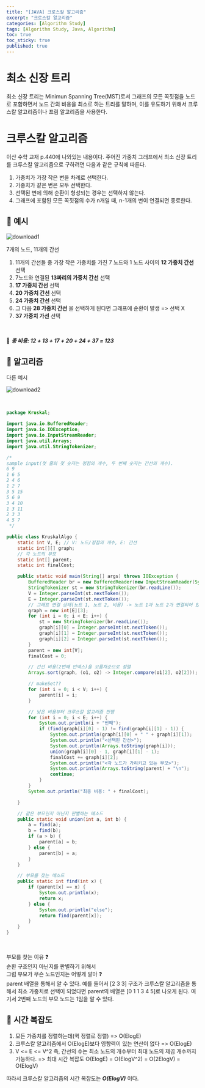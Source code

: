 ```yaml
---
title: "[JAVA] 크로스칼 알고리즘"
excerpt: "크로스칼 알고리즘"
categories: [Algorithm Study]
tags: [Algorithm Study, Java, Algorithm]
toc: true
toc_sticky: true
published: true
---
```


# 최소 신장 트리

최소 신장 트리는 Minimun Spanning Tree(MST)로서 그래프의 모든 꼭짓점을 노드로 포함하면서 노드 간의 비용을 최소로 하는 트리를 말하며, 이를 유도하기 위해서 크루스칼 알고리즘이나 프림 알고리즘을 사용한다.

# 크루스칼 알고리즘

이산 수학 교재 p.440에 나와있는 내용이다. 주어진 가중치 그래프에서 최소 신장 트리를 크루스칼 알고리즘으로 구하려면 다음과 같은 규칙에 따른다.
<br>

1. 가중치가 가장 작은 변을 차례로 선택한다.
2. 가중치가 같은 변은 모두 선택한다.
3. 선택된 변에 의해 순환이 형성되는 경우는 선택하지 않는다.
4. 그래프에 포함된 모든 꼭짓점의 수가 n개일 때, n-1개의 변이 연결되면 종료한다.
   <br>

## 📍 예시

![download1](https://user-images.githubusercontent.com/96654391/175553908-b36958ce-5974-424b-ba6c-e30be484ae5c.png) <br>

7개의 노드, 11개의 간선 <br>

1. 11개의 간선들 중 가장 작은 가중치를 가진 7 노드와 1 노드 사이의 **12 가중치 간선** 선택
2. 7노드와 연결된 **13짜리의 가중치 간선** 선택
3. **17 가중치 간선** 선택
4. **20 가중치 간선** 선택
5. **24 가중치 간선** 선택
6. 그 다음 **28 가중치 간선** 을 선택하게 된다면 그래프에 순환이 발생 => 선택 X
7. **37 가중치 가선** 선택

<br>

📌 **_총 비용: 12 + 13 + 17 + 20 + 24 + 37 = 123_**

## 📍 알고리즘

다른 예시 <br>

![download2](https://user-images.githubusercontent.com/96654391/175558535-23f7dc36-0276-4e9d-abfe-f95b9fe7ec1e.png)

<br>

```java
package Kruskal;

import java.io.BufferedReader;
import java.io.IOException;
import java.io.InputStreamReader;
import java.util.Arrays;
import java.util.StringTokenizer;

/*
sample input(첫 줄의 첫 숫자는 정점의 개수, 두 번째 숫자는 간선의 개수).
6 9
1 6 5
2 4 6
1 2 7
3 5 15
5 6 9
3 4 10
1 3 11
2 3 3
4 5 7
 */

public class KruskalAlgo {
    static int V, E; // V: 노드/정점의 개수, E: 간선
    static int[][] graph;
    // 각 노드의 부모
    static int[] parent;
    static int finalCost;

    public static void main(String[] args) throws IOException {
        BufferedReader br = new BufferedReader(new InputStreamReader(System.in));
        StringTokenizer st = new StringTokenizer(br.readLine());
        V = Integer.parseInt(st.nextToken());
        E = Integer.parseInt(st.nextToken());
        // 그래프 연결 상태(노드 1, 노드 2, 비용) -> 노드 1과 노드 2가 연결되어 있고, 해당 비용이 초기화되어있는 2차원 배열
        graph = new int[E][3];
        for (int i = 0; i < E; i++) {
            st = new StringTokenizer(br.readLine());
            graph[i][0] = Integer.parseInt(st.nextToken());
            graph[i][1] = Integer.parseInt(st.nextToken());
            graph[i][2] = Integer.parseInt(st.nextToken());
        }
        parent = new int[V];
        finalCost = 0;

        // 간선 비용(2번째 인덱스)을 오름차순으로 정렬
        Arrays.sort(graph, (o1, o2) -> Integer.compare(o1[2], o2[2]));

        // makeSet??
        for (int i = 0; i < V; i++) {
            parent[i] = i;
        }

        // 낮은 비용부터 크루스칼 알고리즘 진행
        for (int i = 0; i < E; i++) {
            System.out.println(i + "번째");
            if (find(graph[i][0] - 1) != find(graph[i][1] - 1)) {
                System.out.println(graph[i][0] + " " + graph[i][1]);
                System.out.println("<선택된 간선>");
                System.out.println(Arrays.toString(graph[i]));
                union(graph[i][0] - 1, graph[i][1] - 1);
                finalCost += graph[i][2];
                System.out.println("<각 노드가 가리키고 있는 부모>");
                System.out.println(Arrays.toString(parent) + "\n");
                continue;
            }
        }
        System.out.println("최종 비용: " + finalCost);

    }

    // 같은 부모인지 아닌지 판별하는 메소드
    public static void union(int a, int b) {
        a = find(a);
        b = find(b);
        if (a > b) {
            parent[a] = b;
        } else {
            parent[b] = a;
        }
    }

    // 부모를 찾는 메소드
    public static int find(int x) {
        if (parent[x] == x) {
            System.out.println(x);
            return x;
        } else {
            System.out.println("else");
            return find(parent[x]);
        }
    }
}
```

<br>

부모를 찾는 이유 ❓ <br>
순환 구조인지 아닌지를 판별하기 위해서 <br>
그럼 부모가 무슨 노드인지는 어떻게 알아 ❓ <br>
parent 배열을 통해서 알 수 있다. 예를 들어서 [2 3 3] 구조가 크루스칼 알고리즘을 통해서 최소 가중치로 선택이 되었다면 parent의 배열은 [0 1 1 3 4 5]로 나오게 된다. 여기서 2번째 노드의 부모 노드는 1임을 알 수 있다.

## 📍 시간 복잡도

1. 모든 가중치를 정렬하는데(퀵 정렬로 정렬) => O(ElogE)
2. 크루스칼 알고리즘에서 O(ElogE)보다 영향력이 있는 연산이 없다 => O(ElogE)
3. V <= E <= V^2 즉, 간선의 수는 최소 노드의 개수부터 최대 노드의 제곱 개수까지 가능하다. => 최대 시간 복잡도 O(ElogE) = O(ElogV^2) = O(2ElogV) = O(ElogV) <br>

따라서 크루스칼 알고리즘의 시간 복잡도는 **_O(ElogV)_** 이다.
